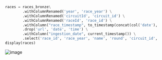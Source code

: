 ````python
races = races_bronze\
        .withColumnRenamed('year', 'race_year') \
        .withColumnRenamed('circuitId', 'circuit_id') \
        .withColumnRenamed('raceId', 'race_id') \
        .withColumn("race_timestamp", to_timestamp(concat(col('date'), lit(' '), col('time')), 'yyyy-MM-dd HH:mm:ss')) \
        .drop('url', 'date', 'time') \
        .withColumn("ingestion_date", current_timestamp()) \
        .select('race_id', 'race_year', 'name', 'round', 'circuit_id','race_timestamp', 'ingestion_date')
display(races)
````
![image](https://github.com/user-attachments/assets/dc72043e-45e0-4978-bf08-e04e30ac1502)

